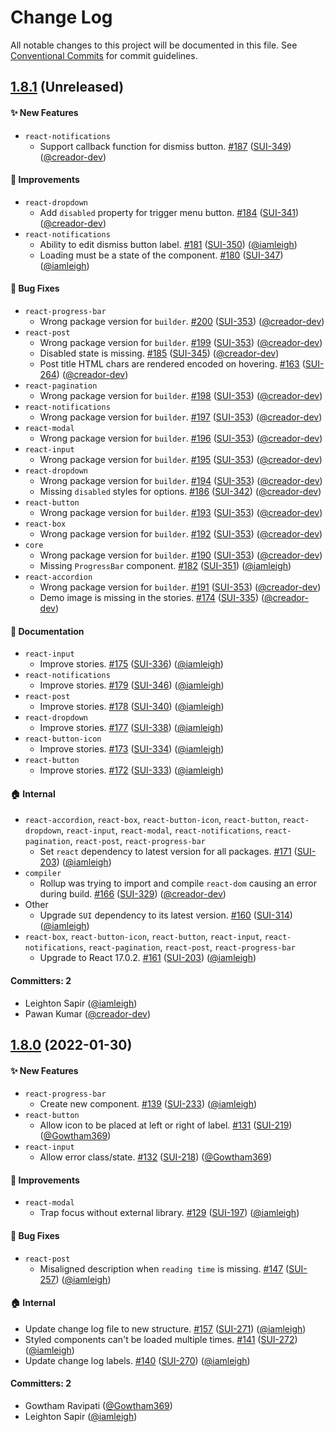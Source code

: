 # Change Log

All notable changes to this project will be documented in this file. See [Conventional Commits](https://conventionalcommits.org/) for commit guidelines.

## [1.8.1](https://github.com/wpmudev/shared-ui/compare/v1.8.0...v1.8.1) (Unreleased)

#### ✨ New Features
* `react-notifications`
  * Support callback function for dismiss button. [#187](https://github.com/wpmudev/shared-ui-react/pull/187) ([SUI-349](https://incsub.atlassian.net/browse/SUI-349)) ([@creador-dev](https://github.com/creador-dev))

#### 🚀 Improvements
* `react-dropdown`
  * Add `disabled` property for trigger menu button. [#184](https://github.com/wpmudev/shared-ui-react/pull/184) ([SUI-341](https://incsub.atlassian.net/browse/SUI-341)) ([@creador-dev](https://github.com/creador-dev))
* `react-notifications`
  * Ability to edit dismiss button label. [#181](https://github.com/wpmudev/shared-ui-react/pull/181) ([SUI-350](https://incsub.atlassian.net/browse/SUI-350)) ([@iamleigh](https://github.com/iamleigh))
  * Loading must be a state of the component. [#180](https://github.com/wpmudev/shared-ui-react/pull/180) ([SUI-347](https://incsub.atlassian.net/browse/SUI-347)) ([@iamleigh](https://github.com/iamleigh))

#### 🐛 Bug Fixes
* `react-progress-bar`
  * Wrong package version for `builder`. [#200](https://github.com/wpmudev/shared-ui-react/pull/200) ([SUI-353](https://incsub.atlassian.net/browse/SUI-353)) ([@creador-dev](https://github.com/creador-dev))
* `react-post`
  * Wrong package version for `builder`. [#199](https://github.com/wpmudev/shared-ui-react/pull/199) ([SUI-353](https://incsub.atlassian.net/browse/SUI-353)) ([@creador-dev](https://github.com/creador-dev))
  * Disabled state is missing. [#185](https://github.com/wpmudev/shared-ui-react/pull/185) ([SUI-345](https://incsub.atlassian.net/browse/SUI-345)) ([@creador-dev](https://github.com/creador-dev))
  * Post title HTML chars are rendered encoded on hovering. [#163](https://github.com/wpmudev/shared-ui-react/pull/163) ([SUI-264](https://incsub.atlassian.net/browse/SUI-264)) ([@creador-dev](https://github.com/creador-dev))
* `react-pagination`
  * Wrong package version for `builder`. [#198](https://github.com/wpmudev/shared-ui-react/pull/198) ([SUI-353](https://incsub.atlassian.net/browse/SUI-353)) ([@creador-dev](https://github.com/creador-dev))
* `react-notifications`
  * Wrong package version for `builder`. [#197](https://github.com/wpmudev/shared-ui-react/pull/197) ([SUI-353](https://incsub.atlassian.net/browse/SUI-353)) ([@creador-dev](https://github.com/creador-dev))
* `react-modal`
  * Wrong package version for `builder`. [#196](https://github.com/wpmudev/shared-ui-react/pull/196) ([SUI-353](https://incsub.atlassian.net/browse/SUI-353)) ([@creador-dev](https://github.com/creador-dev))
* `react-input`
  * Wrong package version for `builder`. [#195](https://github.com/wpmudev/shared-ui-react/pull/195) ([SUI-353](https://incsub.atlassian.net/browse/SUI-353)) ([@creador-dev](https://github.com/creador-dev))
* `react-dropdown`
  * Wrong package version for `builder`. [#194](https://github.com/wpmudev/shared-ui-react/pull/194) ([SUI-353](https://incsub.atlassian.net/browse/SUI-353)) ([@creador-dev](https://github.com/creador-dev))
  * Missing `disabled` styles for options. [#186](https://github.com/wpmudev/shared-ui-react/pull/186) ([SUI-342](https://incsub.atlassian.net/browse/SUI-342)) ([@creador-dev](https://github.com/creador-dev))
* `react-button`
  * Wrong package version for `builder`. [#193](https://github.com/wpmudev/shared-ui-react/pull/193) ([SUI-353](https://incsub.atlassian.net/browse/SUI-353)) ([@creador-dev](https://github.com/creador-dev))
* `react-box`
  * Wrong package version for `builder`. [#192](https://github.com/wpmudev/shared-ui-react/pull/192) ([SUI-353](https://incsub.atlassian.net/browse/SUI-353)) ([@creador-dev](https://github.com/creador-dev))
* `core`
  * Wrong package version for `builder`. [#190](https://github.com/wpmudev/shared-ui-react/pull/190) ([SUI-353](https://incsub.atlassian.net/browse/SUI-353)) ([@creador-dev](https://github.com/creador-dev))
  * Missing `ProgressBar` component. [#182](https://github.com/wpmudev/shared-ui-react/pull/182) ([SUI-351](https://incsub.atlassian.net/browse/SUI-351)) ([@iamleigh](https://github.com/iamleigh))
* `react-accordion`
  * Wrong package version for `builder`. [#191](https://github.com/wpmudev/shared-ui-react/pull/191) ([SUI-353](https://incsub.atlassian.net/browse/SUI-353)) ([@creador-dev](https://github.com/creador-dev))
  * Demo image is missing in the stories. [#174](https://github.com/wpmudev/shared-ui-react/pull/174) ([SUI-335](https://incsub.atlassian.net/browse/SUI-335)) ([@creador-dev](https://github.com/creador-dev))

#### 📝 Documentation
* `react-input`
  * Improve stories. [#175](https://github.com/wpmudev/shared-ui-react/pull/175) ([SUI-336](https://incsub.atlassian.net/browse/SUI-336)) ([@iamleigh](https://github.com/iamleigh))
* `react-notifications`
  * Improve stories. [#179](https://github.com/wpmudev/shared-ui-react/pull/179) ([SUI-346](https://incsub.atlassian.net/browse/SUI-346)) ([@iamleigh](https://github.com/iamleigh))
* `react-post`
  * Improve stories. [#178](https://github.com/wpmudev/shared-ui-react/pull/178) ([SUI-340](https://incsub.atlassian.net/browse/SUI-340)) ([@iamleigh](https://github.com/iamleigh))
* `react-dropdown`
  * Improve stories. [#177](https://github.com/wpmudev/shared-ui-react/pull/177) ([SUI-338](https://incsub.atlassian.net/browse/SUI-338)) ([@iamleigh](https://github.com/iamleigh))
* `react-button-icon`
  * Improve stories. [#173](https://github.com/wpmudev/shared-ui-react/pull/173) ([SUI-334](https://incsub.atlassian.net/browse/SUI-334)) ([@iamleigh](https://github.com/iamleigh))
* `react-button`
  * Improve stories. [#172](https://github.com/wpmudev/shared-ui-react/pull/172) ([SUI-333](https://incsub.atlassian.net/browse/SUI-333)) ([@iamleigh](https://github.com/iamleigh))

#### 🏠 Internal
* `react-accordion`, `react-box`, `react-button-icon`, `react-button`, `react-dropdown`, `react-input`, `react-modal`, `react-notifications`, `react-pagination`, `react-post`, `react-progress-bar`
  * Set `react` dependency to latest version for all packages. [#171](https://github.com/wpmudev/shared-ui-react/pull/171) ([SUI-203](https://incsub.atlassian.net/browse/SUI-203)) ([@iamleigh](https://github.com/iamleigh))
* `compiler`
  * Rollup was trying to import and compile `react-dom` causing an error during build. [#166](https://github.com/wpmudev/shared-ui-react/pull/166) ([SUI-329](https://incsub.atlassian.net/browse/SUI-329)) ([@creador-dev](https://github.com/creador-dev))
* Other
  * Upgrade `SUI` dependency to its latest version. [#160](https://github.com/wpmudev/shared-ui-react/pull/160) ([SUI-314](https://incsub.atlassian.net/browse/SUI-314)) ([@iamleigh](https://github.com/iamleigh))
* `react-box`, `react-button-icon`, `react-button`, `react-input`, `react-notifications`, `react-pagination`, `react-post`, `react-progress-bar`
  * Upgrade to React 17.0.2. [#161](https://github.com/wpmudev/shared-ui-react/pull/161) ([SUI-203](https://incsub.atlassian.net/browse/SUI-203)) ([@iamleigh](https://github.com/iamleigh))

#### Committers: 2
- Leighton Sapir ([@iamleigh](https://github.com/iamleigh))
- Pawan Kumar ([@creador-dev](https://github.com/creador-dev))

## [1.8.0](https://github.com/wpmudev/shared-ui/compare/v1.7.0...v1.8.0) (2022-01-30)

#### ✨ New Features
* `react-progress-bar`
  * Create new component. [#139](https://github.com/wpmudev/shared-ui-react/pull/139) ([SUI-233](https://incsub.atlassian.net/browse/SUI-233)) ([@iamleigh](https://github.com/iamleigh))
* `react-button`
  * Allow icon to be placed at left or right of label. [#131](https://github.com/wpmudev/shared-ui-react/pull/131) ([SUI-219](https://incsub.atlassian.net/browse/SUI-219)) ([@Gowtham369](https://github.com/Gowtham369))
* `react-input`
  * Allow error class/state. [#132](https://github.com/wpmudev/shared-ui-react/pull/132) ([SUI-218](https://incsub.atlassian.net/browse/SUI-218)) ([@Gowtham369](https://github.com/Gowtham369))

#### 🚀 Improvements
* `react-modal`
  * Trap focus without external library. [#129](https://github.com/wpmudev/shared-ui-react/pull/129) ([SUI-197](https://incsub.atlassian.net/browse/SUI-197)) ([@iamleigh](https://github.com/iamleigh))

#### 🐛 Bug Fixes
* `react-post`
  * Misaligned description when `reading time` is missing. [#147](https://github.com/wpmudev/shared-ui-react/pull/147) ([SUI-257](https://incsub.atlassian.net/browse/SUI-257)) ([@iamleigh](https://github.com/iamleigh))

#### 🏠 Internal
* Update change log file to new structure. [#157](https://github.com/wpmudev/shared-ui-react/pull/157) ([SUI-271](https://incsub.atlassian.net/browse/SUI-271)) ([@iamleigh](https://github.com/iamleigh))
* Styled components can't be loaded multiple times. [#141](https://github.com/wpmudev/shared-ui-react/pull/141) ([SUI-272](https://incsub.atlassian.net/browse/SUI-272)) ([@iamleigh](https://github.com/iamleigh))
* Update change log labels. [#140](https://github.com/wpmudev/shared-ui-react/pull/140) ([SUI-270](https://incsub.atlassian.net/browse/SUI-270)) ([@iamleigh](https://github.com/iamleigh))

#### Committers: 2
- Gowtham Ravipati ([@Gowtham369](https://github.com/Gowtham369))
- Leighton Sapir ([@iamleigh](https://github.com/iamleigh))
